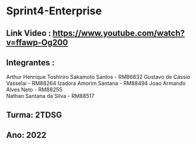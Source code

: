 # Sprint4-Enterprise

## Link Video : https://www.youtube.com/watch?v=ffawp-Og200

## Integrantes : 
Arthur Henrique Toshiriro Sakamoto Santos - RM86832 
Gustavo de Cássio Vasselai - RM88264 
Izadora Amorim Santana - RM88494 
Joao Armando Alves Neto - RM88255  
Nathan Santana da Silva - RM88517

## Turma: 2TDSG

## Ano: 2022
 
